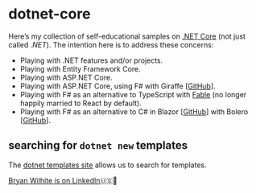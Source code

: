 # dotnet-core

Here’s my collection of self-educational samples on [.NET Core](https://dotnet.microsoft.com/) (not just called _.NET_). The intention here is to address these concerns:

- Playing with .NET features and/or projects.
- Playing with Entity Framework Core.
- Playing with ASP.NET Core.
- Playing with ASP.NET Core, using F# with Giraffe [[GitHub](https://github.com/giraffe-fsharp/giraffe)].
- Playing with F# as an alternative to TypeScript with [Fable](http://fable.io/) (no longer happily married to React by default).
- Playing with F# as an alternative to C# in Blazor [[GitHub](https://github.com/dotnet/aspnetcore/tree/main/src/Components/WebAssembly)] with Bolero [[GitHub](https://github.com/fsbolero/bolero)].

## searching for `dotnet new` templates

The [dotnet templates site](http://dotnetnew.azurewebsites.net/) allows us to search for templates.

[Bryan Wilhite is on LinkedIn](https://www.linkedin.com/in/wilhite)🇺🇸💼
